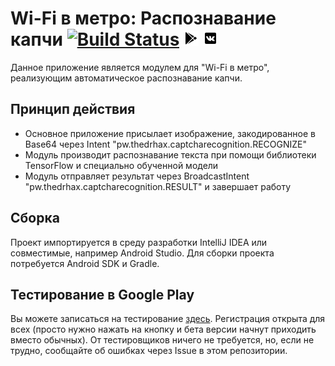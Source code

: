 # Wi-Fi в метро: Распознавание капчи [![Build Status](https://local.thedrhax.pw/jenkins/buildStatus/icon?job=module-captcha-recognition/master)](https://local.thedrhax.pw/jenkins/job/module-captcha-recognition/job/master/) [![Google Play](.github/resources/google-play.png)](https://play.google.com/store/apps/details?id=pw.thedrhax.captcharecognition) [![ВКонтакте](.github/resources/vk-box.png)](https://vk.com/wifi_v_metro)

Данное приложение является модулем для "Wi-Fi в метро", реализующим автоматическое распознавание капчи.

## Принцип действия

* Основное приложение присылает изображение, закодированное в Base64 через Intent "pw.thedrhax.captcharecognition.RECOGNIZE"
* Модуль производит распознавание текста при помощи библиотеки TensorFlow и специально обученной модели
* Модуль отправляет результат через BroadcastIntent "pw.thedrhax.captcharecognition.RESULT" и завершает работу

## Сборка

Проект импортируется в среду разработки IntelliJ IDEA или совместимые, например Android Studio. Для сборки проекта потребуется Android SDK и Gradle.

## Тестирование в Google Play

Вы можете записаться на тестирование [здесь](https://play.google.com/apps/testing/pw.thedrhax.captcharecognition). Регистрация открыта для всех (просто нужно нажать на кнопку и бета версии начнут приходить вместо обычных). От тестировщиков ничего не требуется, но, если не трудно, сообщайте об ошибках через Issue в этом репозитории.
